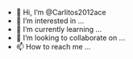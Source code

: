 - 👋 Hi, I’m @Carlitos2012ace
- 👀 I’m interested in ...
- 🌱 I’m currently learning ...
- 💞️ I’m looking to collaborate on ...
- 📫 How to reach me ...

<!---
Carlitos2012ace/Carlitos2012ace is a ✨ special ✨ repository because its `README.md` (this file) appears on your GitHub profile.
You can click the Preview link to take a look at your changes.
--->
